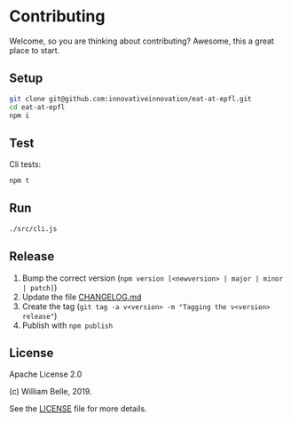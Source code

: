 Contributing
============

Welcome, so you are thinking about contributing?
Awesome, this a great place to start.

Setup
-----

```bash
git clone git@github.com:innovativeinnovation/eat-at-epfl.git
cd eat-at-epfl
npm i
```

Test
----

Cli tests:

```bash
npm t
```

Run
---

```bash
./src/cli.js
```

Release
-------

1. Bump the correct version (`npm version [<newversion> | major | minor | patch]`)
1. Update the file [CHANGELOG.md](CHANGELOG.md)
1. Create the tag (`git tag -a v<version> -m "Tagging the v<version> release"`)
1. Publish with `npm publish`

License
-------

Apache License 2.0

(c) William Belle, 2019.

See the [LICENSE](LICENSE) file for more details.
